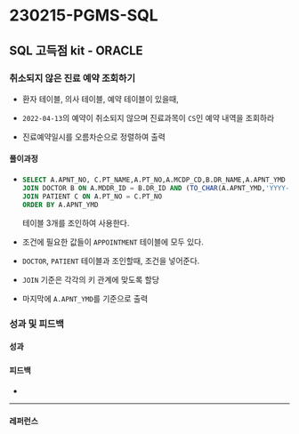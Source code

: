 # 230215-PGMS-SQL

## SQL 고득점 kit - ORACLE

### 취소되지 않은 진료 예약 조회하기

- 환자 테이블, 의사 테이블, 예약 테이블이 있을때,

- `2022-04-13`의 예약이 취소되지 않으며 진료과목이 `CS`인 예약 내역을 조회하라

- 진료예약일시를 오름차순으로 정렬하여 출력

#### 풀이과정

- ```sql
  SELECT A.APNT_NO, C.PT_NAME,A.PT_NO,A.MCDP_CD,B.DR_NAME,A.APNT_YMD FROM APPOINTMENT A
  JOIN DOCTOR B ON A.MDDR_ID = B.DR_ID AND (TO_CHAR(A.APNT_YMD,'YYYY-MM-DD') = '2022-04-13' AND A.MCDP_CD = 'CS' AND (A.APNT_CNCL_YN = 'N' OR A.APNT_CNCL_YN IS NULL))
  JOIN PATIENT C ON A.PT_NO = C.PT_NO
  ORDER BY A.APNT_YMD
  ```
  
  테이블 3개를 조인하여 사용한다.

- 조건에 필요한 값들이 `APPOINTMENT` 테이블에 모두 있다.

- `DOCTOR`, `PATIENT` 테이블과 조인할때, 조건을 넣어준다.

- `JOIN` 기준은 각각의 키 관계에 맞도록 할당

- 마지막에 `A.APNT_YMD`를 기준으로 출력

### 성과 및 피드백

#### 성과

##### 

#### 피드백

- 

---

#### 레퍼런스

> 
